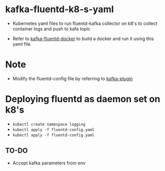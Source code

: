 # kafka-fluentd-k8-s-yaml
- Kubernetes yaml files to run fluentd-kafka collector on k8's to collect container logs and push to kafa topic

- Refer to [kafka-fluentd-docker](https://github.com/sai3010/kafka-fluentd-docker/) to build a docker and run it using this yaml file.

# Note 
- Modify the fluentd-config file by referring to [kafka-plugin](https://github.com/fluent/fluent-plugin-kafka)

# Deploying fluentd as daemon set on k8's
- ```kubectl create namespace logging```
- ```kubectl apply -f fluentd-config.yaml```
- ```kubectl apply -f fluentd-config.yaml```

## TO-DO
- Accept kafka parameters from env